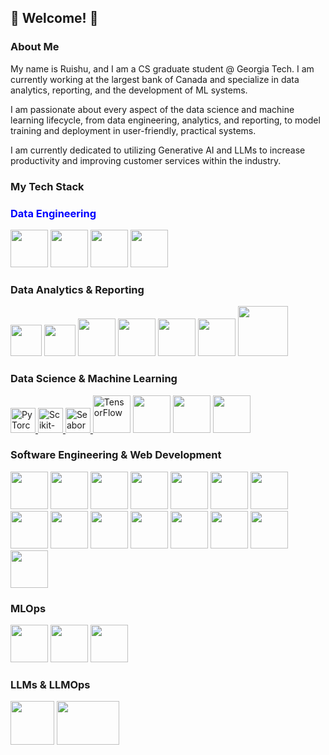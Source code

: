 <h2 align="left"> 🦋 Welcome! 🦋 </h2>
<h3 align="left">About Me</h3>
<p align="left">
My name is Ruishu, and I am a CS graduate student @ Georgia Tech. I am currently working at the largest bank of Canada and specialize in data analytics, reporting, and the development of ML systems.
  
I am passionate about every aspect of the data science and machine learning lifecycle, from data engineering, analytics, and reporting, to model training and deployment in user-friendly, practical systems. 

I am currently dedicated to utilizing Generative AI and LLMs to increase productivity and improving customer services within the industry.

</p>







<h3 align="left">My Tech Stack</h3>
<h3 style="color: blue;">Data Engineering</h3>
<p align="left">
<img src="https://github.com/marwin1991/profile-technology-icons/assets/136815194/c7f2fa08-bb92-4898-a73e-b206be6bd573" width="60" height="60" >
<img src="https://user-images.githubusercontent.com/25181517/184357834-eba1eee1-6074-4b9c-8ed3-5373868096cc.png" width="60" height="60" >
<img src="https://github.com/marwin1991/profile-technology-icons/assets/136815194/ef235485-5e32-4d25-8c49-5dbe77e50f3e" width="60" height="60" >
<img src="https://github.com/user-attachments/assets/10402a29-2f27-4322-bff8-1e59791f0d6c" width="60" height="60" />
</p>

<h3> Data Analytics & Reporting</h3>
<p align="left">
<img src="https://user-images.githubusercontent.com/25181517/183423507-c056a6f9-1ba8-4312-a350-19bcbc5a8697.png" width="50" height="50" >
<img src="https://github.com/user-attachments/assets/98de4956-0048-4d87-a202-41b4898daad9" width="50" height="50" >
<img src="https://user-images.githubusercontent.com/25181517/117208740-bfb78400-adf5-11eb-97bb-09072b6bedfc.png" width="60" height="60" >
<img src="https://user-images.githubusercontent.com/25181517/183914128-3fc88b4a-4ac1-40e6-9443-9a30182379b7.png" width="60" height="60" />
<img src="https://user-images.githubusercontent.com/25181517/183896128-ec99105a-ec1a-4d85-b08b-1aa1620b2046.png" width="60" height="60" >
<img src="https://github.com/user-attachments/assets/e1c6a598-c80c-4081-95a0-c6e38562ffa3" width="60" height="60" />
<img src="https://github.com/user-attachments/assets/3a4f769f-c397-4785-895b-b879f7d78e6b" width="80" height="80" />
</p>

<h3> Data Science & Machine Learning</h3>
<p align="left">
  <a href="https://pytorch.org/" target="_blank" rel="noreferrer">
    <img src="https://www.vectorlogo.zone/logos/pytorch/pytorch-icon.svg" width="40" height="40" alt="PyTorch">
  </a>
  <a href="https://scikit-learn.org/" target="_blank" rel="noreferrer">
    <img src="https://upload.wikimedia.org/wikipedia/commons/0/05/Scikit_learn_logo_small.svg" width="40" height="40" alt="Scikit-learn">
  </a>
  <a href="https://seaborn.pydata.org/" target="_blank" rel="noreferrer">
    <img src="https://seaborn.pydata.org/_images/logo-mark-lightbg.svg" width="40" height="40" alt="Seaborn">
  </a>
<img src="https://user-images.githubusercontent.com/25181517/223639822-2a01e63a-a7f9-4a39-8930-61431541bc06.png" width="60" height="60" alt="TensorFlow">
<img src="https://github.com/marwin1991/profile-technology-icons/assets/76012086/24b02d77-2f28-43c7-b5d6-e15e3395851b" width="60" height="60" />
<img src="https://github.com/marwin1991/profile-technology-icons/assets/76012086/4ec200c2-acdf-4c42-b419-cd49cba3d09f" width="60" height="60" />
<img src="https://user-images.githubusercontent.com/25181517/197845567-86a09ca9-d96f-42c4-9ab1-8bce95ab000d.png" width="60" height="60" />

  </a>
</p>
<h3> Software Engineering & Web Development </h3>
<p align="left">
<img src="https://user-images.githubusercontent.com/25181517/192158954-f88b5814-d510-4564-b285-dff7d6400dad.png" width="60" height="60" />
<img src="https://user-images.githubusercontent.com/25181517/183898674-75a4a1b1-f960-4ea9-abcb-637170a00a75.png" width="60" height="60" />
<img src="https://user-images.githubusercontent.com/25181517/117201156-9a724800-adec-11eb-9a9d-3cd0f67da4bc.png" width="60" height="60" />
<img src="https://user-images.githubusercontent.com/25181517/183423775-2276e25d-d43d-4e58-890b-edbc88e915f7.png" width="60" height="60" />
<img src="https://user-images.githubusercontent.com/25181517/117447155-6a868a00-af3d-11eb-9cfe-245df15c9f3f.png" width="60" height="60" />
<img src="https://user-images.githubusercontent.com/25181517/183897015-94a058a6-b86e-4e42-a37f-bf92061753e5.png" width="60" height="60" />
<img src="https://user-images.githubusercontent.com/25181517/184117132-9e89a93b-65fb-47c3-91e7-7d0f99e7c066.png" width="60" height="60" />
<img src="https://user-images.githubusercontent.com/25181517/192108891-d86b6220-e232-423a-bf5f-90903e6887c3.png" width="60" height="60" />
<img src="https://user-images.githubusercontent.com/25181517/192108372-f71d70ac-7ae6-4c0d-8395-51d8870c2ef0.png" width="60" height="60" />
<img src="https://user-images.githubusercontent.com/25181517/192108374-8da61ba1-99ec-41d7-80b8-fb2f7c0a4948.png" width="60" height="60" />
<img src="https://user-images.githubusercontent.com/25181517/192108376-c675d39b-90f6-4073-bde6-5a9291644657.png" width="60" height="60" />
<img src="https://user-images.githubusercontent.com/25181517/192108895-20dc3343-43e3-4a54-a90e-13a4abbc57b9.png" width="60" height="60" />
<img src="https://user-images.githubusercontent.com/25181517/117207330-263ba280-adf4-11eb-9b97-0ac5b40bc3be.png" width="60" height="60" />
<img src="https://github.com/marwin1991/profile-technology-icons/assets/76662862/2481dc48-be6b-4ebb-9e8c-3b957efe69fa" width="60" height="60" />
<img src="https://github.com/user-attachments/assets/3ed189b8-cfc8-4c94-983e-11f28ad4e70e" width="60" height="60" />




<h3> MLOps </h3>
<p align="left">
<img src="https://user-images.githubusercontent.com/25181517/117207330-263ba280-adf4-11eb-9b97-0ac5b40bc3be.png" width="60" height="60" />
<img src="https://user-images.githubusercontent.com/25181517/182534006-037f08b5-8e7b-4e5f-96b6-5d2a5558fa85.png" width="60" height="60" />
<img src="https://user-images.githubusercontent.com/25181517/183868728-b2e11072-00a5-47e2-8a4e-4ebbb2b8c554.png" width="60" height="60" />

</p>

<h3> LLMs & LLMOps </h3>
<p align="left">
<img src="https://github.com/user-attachments/assets/83d25365-0366-414e-a091-9253f4e3774d" width="70" height="70" />
  <img src="https://github.com/user-attachments/assets/25402dba-0e74-450f-b6e1-53adb387b5a8" width="100" height="70" />

</p>


